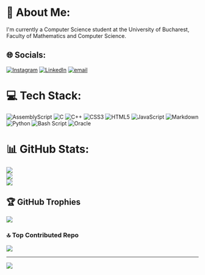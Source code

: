 # 💫 About Me: 
I'm currently a Computer Science student at the University of Bucharest, Faculty of Mathematics and Computer Science.


## 🌐 Socials:
[![Instagram](https://img.shields.io/badge/Instagram-%23E4405F.svg?logo=Instagram&logoColor=white)](https://instagram.com/razvang05) [![LinkedIn](https://img.shields.io/badge/LinkedIn-%230077B5.svg?logo=linkedin&logoColor=white)](https://linkedin.com/in/răzvan-george-găbreanu-541562264) [![email](https://img.shields.io/badge/Email-D14836?logo=gmail&logoColor=white)](mailto:gabreanur@gmail.com) 

# 💻 Tech Stack:
![AssemblyScript](https://img.shields.io/badge/assembly%20script-%23000000.svg?style=for-the-badge&logo=assemblyscript&logoColor=white) ![C](https://img.shields.io/badge/c-%2300599C.svg?style=for-the-badge&logo=c&logoColor=white) ![C++](https://img.shields.io/badge/c++-%2300599C.svg?style=for-the-badge&logo=c%2B%2B&logoColor=white) ![CSS3](https://img.shields.io/badge/css3-%231572B6.svg?style=for-the-badge&logo=css3&logoColor=white) ![HTML5](https://img.shields.io/badge/html5-%23E34F26.svg?style=for-the-badge&logo=html5&logoColor=white) ![JavaScript](https://img.shields.io/badge/javascript-%23323330.svg?style=for-the-badge&logo=javascript&logoColor=%23F7DF1E) ![Markdown](https://img.shields.io/badge/markdown-%23000000.svg?style=for-the-badge&logo=markdown&logoColor=white) ![Python](https://img.shields.io/badge/python-3670A0?style=for-the-badge&logo=python&logoColor=ffdd54) ![Bash Script](https://img.shields.io/badge/bash_script-%23121011.svg?style=for-the-badge&logo=gnu-bash&logoColor=white) ![Oracle](https://img.shields.io/badge/Oracle-F80000?style=for-the-badge&logo=oracle&logoColor=white)
# 📊 GitHub Stats:
![](https://github-readme-stats.vercel.app/api?username=GabreanuR&theme=dark&hide_border=false&include_all_commits=false&count_private=false)<br/>
![](https://nirzak-streak-stats.vercel.app/?user=GabreanuR&theme=dark&hide_border=false)<br/>
![](https://github-readme-stats.vercel.app/api/top-langs/?username=GabreanuR&theme=dark&hide_border=false&include_all_commits=false&count_private=false&layout=compact)

## 🏆 GitHub Trophies
![](https://github-profile-trophy.vercel.app/?username=GabreanuR&theme=radical&no-frame=false&no-bg=false&margin-w=4)

### 🔝 Top Contributed Repo
![](https://github-contributor-stats.vercel.app/api?username=GabreanuR&limit=5&theme=dark&combine_all_yearly_contributions=true)

---
[![](https://visitcount.itsvg.in/api?id=GabreanuR&icon=0&color=3)](https://visitcount.itsvg.in)

<!-- Proudly created with GPRM ( https://gprm.itsvg.in ) -->
